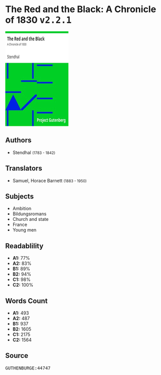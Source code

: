 # The Red and the Black: A Chronicle of 1830 <kbd>v2.2.1</kbd>

![](./cover.medium.jpg "")

## Authors


 - Stendhal <small>(1783 - 1842)</small>

## Translators


 - Samuel, Horace Barnett <small>(1883 - 1950)</small>

## Subjects


 - Ambition
 - Bildungsromans
 - Church and state
 - France
 - Young men

## Readablility


 - **A1:** 77%
 - **A2:** 83%
 - **B1:** 89%
 - **B2:** 94%
 - **C1:** 98%
 - **C2:** 100%

## Words Count


 - **A1:** 493
 - **A2:** 487
 - **B1:** 937
 - **B2:** 1605
 - **C1:** 2175
 - **C2:** 1564

## Source


<kbd>GUTHENBURGE:44747</kbd>
